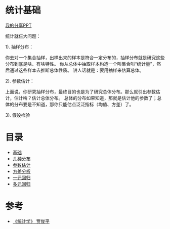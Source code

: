 
# 统计基础

[我的分享PPT](/attached/stat.pdf)

统计就仨大问题：

1). 抽样分布：

你去对一个集合抽样，出样出来的样本是符合一定分布的，抽样分布就是研究这些分布到底是啥、有啥特性。
你从总体中抽取样本构造一个叫集合叫“统计量”，然后通过这些样本去推断总体性质。
讲人话就是：要用抽样来估算总体。

2). 参数估计：

上面说，你研究抽样分布，最终目的也是为了研究总体分布。那么就引出参数估计，估计啥？估计总体分布。
总体的分布如果知道，那就是估计他的参数了；总体的分布要是不知道，那你只能估点泛泛指标（均值、方差）了。

3). 假设检验


# 目录

* [基础](quantitative/statistics/basic.md)
* [几种分布](quantitative/statistics/basic.md)
* [参数估计](quantitative/statistics/params-estimation.md)
* [方差分析](quantitative/statistics/var-analysis.md)
* [一元回归](quantitative/statistics/simple-regression.md)
* [多元回归](quantitative/statistics/multiple-regression.md)



# 参考

- [《统计学》 贾俊平](https://book.douban.com/subject/10956491/)


